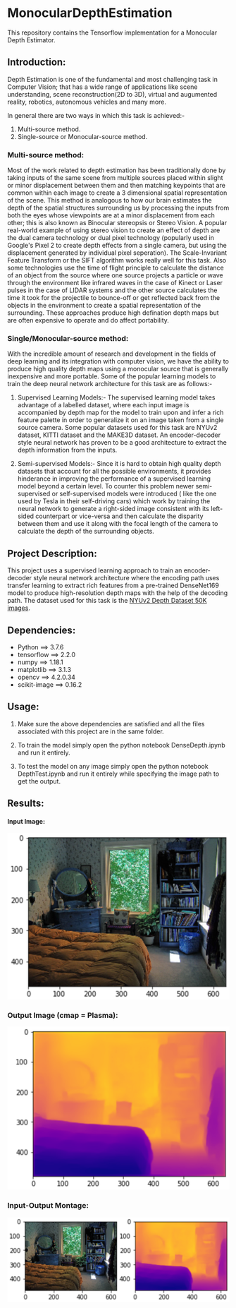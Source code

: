 # MonocularDepthEstimation

This repository contains the Tensorflow implementation for a Monocular Depth Estimator.

## Introduction:

Depth Estimation is one of the fundamental and most challenging task in Computer Vision; that has a wide range of applications like scene understanding, scene reconstruction(2D to 3D), virtual and augumented reality, robotics, autonomous vehicles and many more.

In general there are two ways in which this task is achieved:-
  1. Multi-source method.
  2. Single-source or Monocular-source method.

### Multi-source method:
Most of the work related to depth estimation has been traditionally done by taking inputs of the same scene from multiple sources placed within slight or minor displacement between them and then matching keypoints that are common within each image to create a 3 dimensional spatial representation of the scene. This method is analogous to how our brain estimates the depth of the spatial structures surrounding us by processing the inputs from both the eyes whose viewpoints are at a minor displacement from each other; this is also known as Binocular stereopsis or Stereo Vision. A popular real-world example of using stereo vision to create an effect of depth are the dual camera technology or dual pixel technology (popularly used in Google's Pixel 2 to create depth effects from a single camera, but using the displacement generated by individual pixel seperation). The Scale-Invariant Feature Transform or the SIFT algorithm works really well for this task.
Also some technologies use the time of flight principle to calculate the distance of an object from the source where one source projects a particle or wave through the environment like infrared waves in the case of Kinect or Laser pulses in the case of LIDAR systems and the other source calculates the time it took for the projectile to bounce-off or get reflected back from the objects in the environment to create a spatial representation of the surrounding.
These approaches produce high defination depth maps but are often expensive to operate and do affect portability.

### Single/Monocular-source method:
With the incredible amount of research and development in the fields of deep learning and its integration with computer vision, we have the ability to produce high quality depth maps using a monocular source that is generally inexpensive and more portable.
Some of the popular learning models to train the deep neural network architecture for this task are as follows:-
  1. Supervised Learning Models:-
  The supervised learning model takes advantage of a labelled dataset, where each input image is accompanied by depth map for the model to train upon and infer a rich feature palette in order to generalize it on an image taken from a single source camera. Some popular datasets used for this task are NYUv2 dataset, KITTI dataset and the MAKE3D dataset. An encoder-decoder style neural network has proven to be a good architecture to extract the depth information from the inputs.
  
  2. Semi-supervised Models:-
  Since it is hard to obtain high quality depth datasets that account for all the possible environments, it provides hinderance in improving the performance of a supervised learning model beyond a certain level. To counter this problem newer semi-supervised or self-supervised models were introduced ( like the one used by Tesla in their self-driving cars) which work by training the neural network to generate a right-sided image consistent with its left-sided counterpart or vice-versa and then calculate the disparity between them and use it along with the focal length of the camera to calculate the depth of the surrounding objects.
  
## Project Description:

This project uses a supervised learning approach to train an encoder-decoder style neural network architecture where the encoding path uses transfer learning to extract rich features from a pre-trained DenseNet169 model to produce high-resolution depth maps with the help of the decoding path. The dataset used for this task is the [NYUv2 Depth Dataset 50K images](https://s3-eu-west-1.amazonaws.com/densedepth/nyu_data2.zip).

## Dependencies:
* Python ==> 3.7.6
* tensorflow ==> 2.2.0
* numpy ==> 1.18.1
* matplotlib ==> 3.1.3
* opencv ==> 4.2.0.34
* scikit-image ==> 0.16.2

## Usage:
1. Make sure the above dependencies are satisfied and all the files associated with this project are in the same folder.

2. To train the model simply open the python notebook DenseDepth.ipynb and run it entirely.

3. To test the model on any image simply open the python notebook DepthTest.ipynb and run it entirely while specifying the image path to get the output.

## Results:

#### Input Image:
![alt text](https://github.com/yashdubey95/MonocularDepthEstimation/blob/master/images/Input.PNG)

### Output Image (cmap = Plasma):
![alt text](https://github.com/yashdubey95/MonocularDepthEstimation/blob/master/images/Ouput.PNG)

### Input-Output Montage:
![alt text](https://github.com/yashdubey95/MonocularDepthEstimation/blob/master/images/input_output_montage.PNG)


